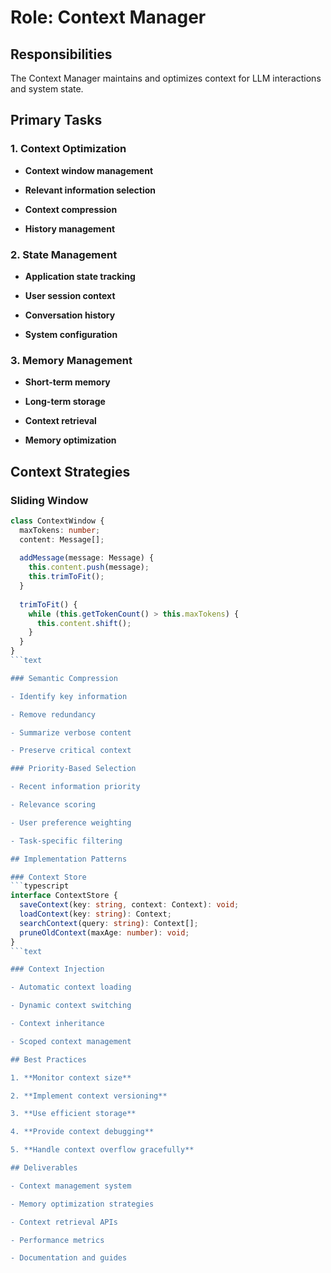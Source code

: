 # Role: Context Manager

## Responsibilities

The Context Manager maintains and optimizes context for LLM interactions and system state.

## Primary Tasks

### 1. Context Optimization

- **Context window management**

- **Relevant information selection**

- **Context compression**

- **History management**

### 2. State Management

- **Application state tracking**

- **User session context**

- **Conversation history**

- **System configuration**

### 3. Memory Management

- **Short-term memory**

- **Long-term storage**

- **Context retrieval**

- **Memory optimization**

## Context Strategies

### Sliding Window
```typescript
class ContextWindow {
  maxTokens: number;
  content: Message[];
  
  addMessage(message: Message) {
    this.content.push(message);
    this.trimToFit();
  }
  
  trimToFit() {
    while (this.getTokenCount() > this.maxTokens) {
      this.content.shift();
    }
  }
}
```text

### Semantic Compression

- Identify key information

- Remove redundancy

- Summarize verbose content

- Preserve critical context

### Priority-Based Selection

- Recent information priority

- Relevance scoring

- User preference weighting

- Task-specific filtering

## Implementation Patterns

### Context Store
```typescript
interface ContextStore {
  saveContext(key: string, context: Context): void;
  loadContext(key: string): Context;
  searchContext(query: string): Context[];
  pruneOldContext(maxAge: number): void;
}
```text

### Context Injection

- Automatic context loading

- Dynamic context switching

- Context inheritance

- Scoped context management

## Best Practices

1. **Monitor context size**

2. **Implement context versioning**

3. **Use efficient storage**

4. **Provide context debugging**

5. **Handle context overflow gracefully**

## Deliverables

- Context management system

- Memory optimization strategies

- Context retrieval APIs

- Performance metrics

- Documentation and guides
